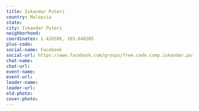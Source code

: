 ```yaml
---
title: Iskandar Puteri
country: Malaysia
state: 
city: Iskandar Puteri
neighborhood: 
coordinates: 1.426586, 103.640205
plus-code:
social-name: Facebook
social-url: https://www.facebook.com/groups/free.code.camp.iskandar.puteri
chat-name:
chat-url:
event-name:
event-url:
leader-name:
leader-url:
old-photo: 
cover-photo:
---
```

